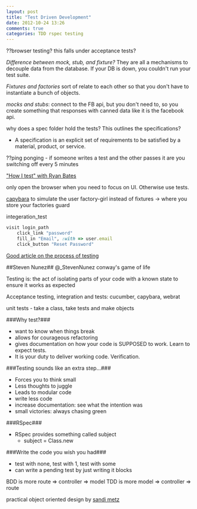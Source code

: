 ```yaml
---
layout: post
title: "Test Driven Development"
date: 2012-10-24 13:26
comments: true
categories: TDD rspec testing
---
```


??browser testing? this falls under acceptance tests?

*Difference between mock, stub, and fixture?* They are all a mechanisms to decouple data from the database. If your DB is down, you couldn't run your test suite. 

*Fixtures and factories* sort of relate to each other so that you don't have to instantiate a bunch of objects.

*mocks and stubs*: connect to the FB api, but you don't need to, so you create something that responses with canned data like it is the facebook api.

why does a spec folder hold the tests? This outlines the specifications? 
  - A specification is an explicit set of requirements to be satisfied by a material, product, or service.

??ping ponging - if someone writes a test and the other passes it are you switching off every 5 minutes

["How I test" with Ryan Bates](http://railscasts.com/episodes/275-how-i-test)

only open the browser when you need to focus on UI. Otherwise use tests.

[capybara](https://github.com/jnicklas/capybara) to simulate the user
factory-girl instead of fixtures -> where you store your factories
guard

integeration_test

```ruby Capybara DSL Methods
visit login_path
    click_link "password"
    fill_in "Email", :with => user.email
    click_button "Reset Password"
```

[Good article on the process of testing](http://www.skorks.com/2010/01/thoughts-on-tdd-a-case-study-with-ruby-and-rspec/)


##Steven Nunez##
@_StevenNunez
conway's game of life

Testing is: the act of isolating parts of your code with a known state to ensure it works as expected

Acceptance testing, integration and tests: cucumber, capybara, webrat

unit tests - take a class, take tests and make objects

###Why test?###
- want to know when things break
- allows for courageous refactoring
- gives documentation on how your code is SUPPOSED to work. Learn to expect tests.
- It is your duty to deliver working code. Verification.

###Testing sounds like an extra step...###
- Forces you to think small
- Less thoughts to juggle
- Leads to modular code
- write less code
- increase documentation: see what the intention was
- small victories: always chasing green

###RSpec###
- RSpec provides something called subject
    - subject = Class.new

###Write the code you wish you had###
- test with none, test with 1, test with some
- can write a pending test by just writing it blocks

BDD is more route => controller => model
TDD is more model => controller => route

practical object oriented design by [sandi metz](http://www.poodr.info)